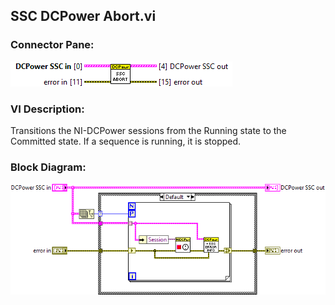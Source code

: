 ## **SSC DCPower Abort.vi**
### Connector Pane:
![alt text](/docs/images/Instrument%20Control/DCPower/SSC%20DCPower/Control/SSC%20DCPower%20Abort.vic.png "SSC DCPower Abort.vi connector pane")

### VI Description:
Transitions the NI-DCPower sessions from the Running state to the Committed state. If a sequence is running, it is stopped.

### Block Diagram:
![alt text](/docs/images/Instrument%20Control/DCPower/SSC%20DCPower/Control/SSC%20DCPower%20Abort.vid.png "SSC DCPower Abort.vi block diagram")
